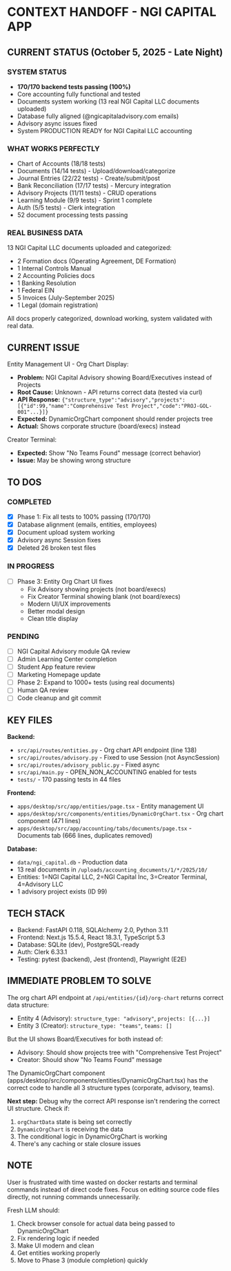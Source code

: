 # CONTEXT HANDOFF - NGI CAPITAL APP

## CURRENT STATUS (October 5, 2025 - Late Night)

### SYSTEM STATUS
- **170/170 backend tests passing (100%)**
- Core accounting fully functional and tested
- Documents system working (13 real NGI Capital LLC documents uploaded)
- Database fully aligned (@ngicapitaladvisory.com emails)
- Advisory async issues fixed
- System PRODUCTION READY for NGI Capital LLC accounting

### WHAT WORKS PERFECTLY
- Chart of Accounts (18/18 tests)
- Documents (14/14 tests) - Upload/download/categorize
- Journal Entries (22/22 tests) - Create/submit/post
- Bank Reconciliation (17/17 tests) - Mercury integration
- Advisory Projects (11/11 tests) - CRUD operations
- Learning Module (9/9 tests) - Sprint 1 complete
- Auth (5/5 tests) - Clerk integration
- 52 document processing tests passing

### REAL BUSINESS DATA
13 NGI Capital LLC documents uploaded and categorized:
- 2 Formation docs (Operating Agreement, DE Formation)
- 1 Internal Controls Manual
- 2 Accounting Policies docs
- 1 Banking Resolution
- 1 Federal EIN
- 5 Invoices (July-September 2025)
- 1 Legal (domain registration)

All docs properly categorized, download working, system validated with real data.

## CURRENT ISSUE

Entity Management UI - Org Chart Display:
- **Problem:** NGI Capital Advisory showing Board/Executives instead of Projects
- **Root Cause:** Unknown - API returns correct data (tested via curl)
- **API Response:** `{"structure_type":"advisory","projects":[{"id":99,"name":"Comprehensive Test Project","code":"PROJ-GOL-001"...}]}`
- **Expected:** DynamicOrgChart component should render projects tree
- **Actual:** Shows corporate structure (board/execs) instead

Creator Terminal:
- **Expected:** Show "No Teams Found" message (correct behavior)
- **Issue:** May be showing wrong structure

## TO DOS

### COMPLETED
- [X] Phase 1: Fix all tests to 100% passing (170/170)
- [X] Database alignment (emails, entities, employees)
- [X] Document upload system working
- [X] Advisory async Session fixes
- [X] Deleted 26 broken test files

### IN PROGRESS
- [ ] Phase 3: Entity Org Chart UI fixes
  - Fix Advisory showing projects (not board/execs)
  - Fix Creator Terminal showing blank (not board/execs)
  - Modern UI/UX improvements
  - Better modal design
  - Clean title display

### PENDING
- [ ] NGI Capital Advisory module QA review
- [ ] Admin Learning Center completion
- [ ] Student App feature review
- [ ] Marketing Homepage update
- [ ] Phase 2: Expand to 1000+ tests (using real documents)
- [ ] Human QA review
- [ ] Code cleanup and git commit

## KEY FILES

**Backend:**
- `src/api/routes/entities.py` - Org chart API endpoint (line 138)
- `src/api/routes/advisory.py` - Fixed to use Session (not AsyncSession)
- `src/api/routes/advisory_public.py` - Fixed async
- `src/api/main.py` - OPEN_NON_ACCOUNTING enabled for tests
- `tests/` - 170 passing tests in 44 files

**Frontend:**
- `apps/desktop/src/app/entities/page.tsx` - Entity management UI
- `apps/desktop/src/components/entities/DynamicOrgChart.tsx` - Org chart component (471 lines)
- `apps/desktop/src/app/accounting/tabs/documents/page.tsx` - Documents tab (666 lines, duplicates removed)

**Database:**
- `data/ngi_capital.db` - Production data
- 13 real documents in `/uploads/accounting_documents/1/*/2025/10/`
- Entities: 1=NGI Capital LLC, 2=NGI Capital Inc, 3=Creator Terminal, 4=Advisory LLC
- 1 advisory project exists (ID 99)

## TECH STACK
- Backend: FastAPI 0.118, SQLAlchemy 2.0, Python 3.11
- Frontend: Next.js 15.5.4, React 18.3.1, TypeScript 5.3
- Database: SQLite (dev), PostgreSQL-ready
- Auth: Clerk 6.33.1
- Testing: pytest (backend), Jest (frontend), Playwright (E2E)

## IMMEDIATE PROBLEM TO SOLVE

The org chart API endpoint at `/api/entities/{id}/org-chart` returns correct data structure:
- Entity 4 (Advisory): `structure_type: "advisory"`, `projects: [{...}]`
- Entity 3 (Creator): `structure_type: "teams"`, `teams: []`

But the UI shows Board/Executives for both instead of:
- Advisory: Should show projects tree with "Comprehensive Test Project"
- Creator: Should show "No Teams Found" message

The DynamicOrgChart component (apps/desktop/src/components/entities/DynamicOrgChart.tsx) has the correct code to handle all 3 structure types (corporate, advisory, teams).

**Next step:** Debug why the correct API response isn't rendering the correct UI structure. Check if:
1. `orgChartData` state is being set correctly
2. `DynamicOrgChart` is receiving the data
3. The conditional logic in DynamicOrgChart is working
4. There's any caching or stale closure issues

## NOTE
User is frustrated with time wasted on docker restarts and terminal commands instead of direct code fixes. Focus on editing source code files directly, not running commands unnecessarily.

Fresh LLM should:
1. Check browser console for actual data being passed to DynamicOrgChart
2. Fix rendering logic if needed
3. Make UI modern and clean
4. Get entities working properly
5. Move to Phase 3 (module completion) quickly




